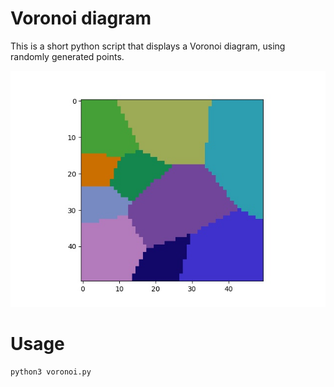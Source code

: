 # Voronoi diagram #

This is a short python script that displays a Voronoi diagram, using randomly generated points.

![Voronoi diagram](image.jpg)

# Usage #

```bash
python3 voronoi.py
```